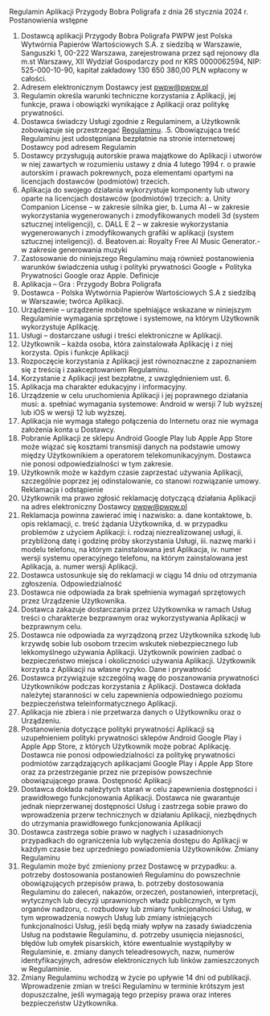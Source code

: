 Regulamin Aplikacji Przygody Bobra Poligrafa
z dnia 26 stycznia 2024 r.
Postanowienia wstępne
1.	Dostawcą aplikacji Przygody Bobra Poligrafa PWPW jest Polska Wytwórnia Papierów Wartościowych S.A. z siedzibą w Warszawie, Sanguszki 1, 00-222 Warszawa, zarejestrowana przez sąd rejonowy dla m.st Warszawy, XII Wydział Gospodarczy pod nr KRS 0000062594, NIP: 525-000-10-90, kapitał zakładowy 130 650 380,00 PLN wpłacony w całości.
2.	Adresem elektronicznym Dostawcy jest pwpw@pwpw.pl
3.	Regulamin określa warunki techniczne korzystania z Aplikacji, jej funkcje, prawa i obowiązki wynikające z Aplikacji oraz politykę prywatności.
4.	Dostawca świadczy Usługi zgodnie z Regulaminem, a Użytkownik zobowiązuje się przestrzegać [Regulaminu](https://github.com/kamilmarczak/Bobr/edit/main/regulamin.md).
.5.	Obowiązująca treść Regulaminu jest udostępniana bezpłatnie na stronie internetowej Dostawcy pod adresem Regulamin
6.	Dostawcy przysługują autorskie prawa majątkowe do Aplikacji i utworów w niej zawartych w rozumieniu ustawy z dnia 4 lutego 1994 r. o prawie autorskim i prawach pokrewnych, poza elementami opartymi na licencjach dostawców (podmiotów) trzecich.
7.	Aplikacja do swojego działania wykorzystuje komponenty lub utwory oparte na licencjach dostawców (podmiotów) trzecich:
a.	Unity Companion License – w zakresie silnika gier,
b.	Luma AI – w zakresie wykorzystania wygenerowanych i zmodyfikowanych modeli 3d (system sztucznej inteligencji), 
c.	DALL E 2 – w zakresie wykorzystania wygenerowanych i zmodyfikowanych grafiki w aplikacji (system sztucznej inteligencji).
d.	Beatoven.ai: Royalty Free AI Music Generator.- w zakresie generowania muzyki
8.	Zastosowanie do niniejszego Regulaminu mają również postanowienia warunków świadczenia usług i polityki prywatności Google + Polityka Prywatności Google oraz Apple.
Definicje
1.	Aplikacja – Gra : Przygody Bobra Poligrafa
2.	Dostawca - Polska Wytwórnia Papierów Wartościowych S.A z siedzibą w Warszawie; twórca Aplikacji.
3.	Urządzenie – urządzenie mobilne spełniające wskazane w niniejszym Regulaminie wymagania sprzętowe i systemowe, na którym Użytkownik wykorzystuje Aplikację.
4.	Usługi – dostarczane usługi i treści elektroniczne w Aplikacji.
5.	Użytkownik – każda osoba, która zainstalowała Aplikację i z niej korzysta.
Opis i funkcje Aplikacji
1.	Rozpoczęcie korzystania z Aplikacji jest równoznaczne z zapoznaniem się z treścią i zaakceptowaniem Regulaminu.
2.	Korzystanie z Aplikacji jest bezpłatne, z uwzględnieniem ust. 6.
3.	Aplikacja ma charakter edukacyjny i informacyjny. 
4.	Urządzenie w celu uruchomienia Aplikacji i jej poprawnego działania musi:
a.	spełniać wymagania systemowe: Android w wersji 7 lub wyższej lub iOS w wersji 12 lub wyższej.
5.	Aplikacja nie wymaga stałego połączenia do Internetu oraz nie wymaga założenia konta u Dostawcy.
6.	Pobranie Aplikacji ze sklepu Android Google Play lub Apple App Store może wiązać się kosztami transmisji danych na podstawie umowy między Użytkownikiem a operatorem telekomunikacyjnym. Dostawca nie ponosi odpowiedzialności w tym zakresie.
7.	Użytkownik może w każdym czasie zaprzestać używania Aplikacji, szczególnie poprzez jej odinstalowanie, co stanowi rozwiązanie umowy.
Reklamacja i odstąpienie  
1.	Użytkownik ma prawo zgłosić reklamację dotyczącą działania Aplikacji na adres elektroniczny Dostawcy pwpw@pwpw.pl 
2.	Reklamacja powinna zawierać imię i nazwisko:
a.	dane kontaktowe,
b.	opis reklamacji,
c.	treść żądania Użytkownika,
d.	w przypadku problemów z użyciem Aplikacji:
i.	rodzaj niezrealizowanej usługi,
ii.	przybliżoną datę i godzinę próby skorzystania Usługi,
iii.	nazwę marki i modelu telefonu, na którym zainstalowana jest Aplikacja,
iv.	numer wersji systemu operacyjnego telefonu, na którym zainstalowana jest Aplikacja,
a.	numer wersji Aplikacji.
3.	Dostawca ustosunkuje się do reklamacji w ciągu 14 dniu od otrzymania zgłoszenia.
Odpowiedzialność
1.	Dostawca nie odpowiada za brak spełnienia wymagań sprzętowych przez Urządzenie Użytkownika.
2.	Dostawca zakazuje dostarczania przez Użytkownika w ramach Usług treści o charakterze bezprawnym oraz wykorzystywania Aplikacji w bezprawnym celu.
3.	Dostawca nie odpowiada za wyrządzoną przez Użytkownika szkodę lub krzywdę sobie lub osobom trzecim wskutek niebezpiecznego lub lekkomyślnego używania Aplikacji. Użytkownik powinien zadbać o bezpieczeństwo miejsca i okoliczności używania Aplikacji. Użytkownik korzysta z Aplikacji na własne ryzyko.
Dane i prywatność
1.	Dostawca przywiązuje szczególną wagę do poszanowania prywatności Użytkowników podczas korzystania z Aplikacji. Dostawca dokłada należytej staranności w celu zapewnienia odpowiedniego poziomu bezpieczeństwa teleinformatycznego Aplikacji. 
2.	Aplikacja nie zbiera i nie przetwarza danych o Użytkowniku oraz o Urządzeniu.
3.	Postanowienia dotyczące polityki prywatności Aplikacji są uzupełnieniem polityki prywatności sklepów Android Google Play i Apple App Store, z których Użytkownik może pobrać Aplikację. Dostawca nie ponosi odpowiedzialności za politykę prywatności podmiotów zarządzających aplikacjami Google Play i Apple App Store oraz za przestrzeganie przez nie przepisów powszechnie obowiązującego prawa.
Dostępność Aplikacji
1.	Dostawca dokłada należytych starań w celu zapewnienia dostępności i prawidłowego funkcjonowania Aplikacji. Dostawca nie gwarantuje jednak nieprzerwanej dostępności Usług i zastrzega sobie prawo do wprowadzenia przerw technicznych w działaniu Aplikacji, niezbędnych do utrzymania prawidłowego funkcjonowania Aplikacji
2.	Dostawca zastrzega sobie prawo w nagłych i uzasadnionych przypadkach do ograniczenia lub wyłączenia dostępu do Aplikacji w każdym czasie bez uprzedniego powiadomienia Użytkowników.
Zmiany Regulaminu
1.	Regulamin może być zmieniony przez Dostawcę w przypadku: 
a.	potrzeby dostosowania postanowień Regulaminu do powszechnie obowiązujących przepisów prawa,
b.	potrzeby dostosowania Regulaminu do zaleceń, nakazów, orzeczeń, postanowień, interpretacji, wytycznych lub decyzji uprawnionych władz publicznych, w tym organów nadzoru,
c.	rozbudowy lub zmiany funkcjonalności Usług, w tym wprowadzenia nowych Usług lub zmiany istniejących funkcjonalności Usług, jeśli będą miały wpływ na zasady świadczenia Usług na podstawie Regulaminu,
d.	potrzeby usunięcia niejasności, błędów lub omyłek pisarskich, które ewentualnie wystąpiłyby w Regulaminie,
e.	zmiany danych teleadresowych, nazw, numerów identyfikacyjnych, adresów elektronicznych lub linków zamieszczonych w Regulaminie.
2.	Zmiany Regulaminu wchodzą w życie po upływie 14 dni od publikacji. Wprowadzenie zmian w treści Regulaminu w terminie krótszym jest dopuszczalne, jeśli wymagają tego przepisy prawa oraz interes bezpieczeństw Użytkownika.
